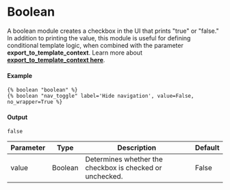 # Boolean
A boolean module creates a checkbox in the UI that prints "true" or "false." In addition to printing the value, this module is useful for defining conditional template logic, when combined with the parameter **export\_to\_template\_context**. Learn more about [**export\_to\_template\_context here**](/docs/building-blocks/modules/export-to-template-context).

#### Example
```jinja2
{% boolean "boolean" %}
{% boolean "nav_toggle" label='Hide navigation', value=False, no_wrapper=True %}
```

#### Output
```jinja2
false
```

| Parameter | Type | Description | Default | 
|  ------  |  ------  |  ------  |  ------  | 
| value | Boolean | Determines whether the checkbox is checked or unchecked. | False | 

